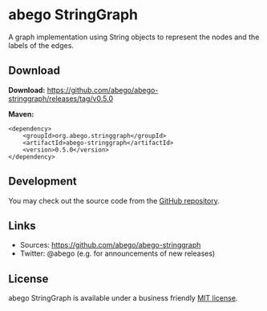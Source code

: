 # abego StringGraph

A graph implementation using String objects to represent the nodes and the labels of the edges.

## Download

__Download:__ https://github.com/abego/abego-stringgraph/releases/tag/v0.5.0

__Maven:__

```
<dependency>
    <groupId>org.abego.stringgraph</groupId>
    <artifactId>abego-stringgraph</artifactId>
    <version>0.5.0</version>
</dependency>
```

## Development

You may check out the source code from the [GitHub repository](https://github.com/abego/abego-stringgraph).

## Links

- Sources: https://github.com/abego/abego-stringgraph
- Twitter: @abego (e.g. for announcements of new releases)

## License

abego StringGraph is available under a business friendly [MIT license](https://www.abego.org/legal/mit-license.html).
